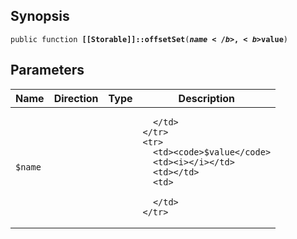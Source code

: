 ## Synopsis

<code>public function <b>[[Storable]]::offsetSet</b>(<b>$name</b>, <b>$value</b>)</code>

## Parameters

<table>
  <thead>
    <tr>
      <th>Name</th>
      <th>Direction</th>
      <th>Type</th>
      <th>Description</th>
    </tr>
  </thead>
  <tbody>
    <tr>
      <td><code>$name</code>
      <td><i></i></td>
      <td></td>
      <td>

      </td>
    </tr>
    <tr>
      <td><code>$value</code>
      <td><i></i></td>
      <td></td>
      <td>

      </td>
    </tr>
  </tbody>
</table>

